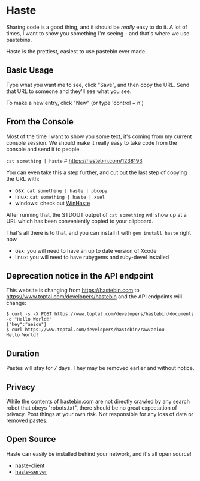 # Haste

Sharing code is a good thing, and it should be _really_ easy to do it.
A lot of times, I want to show you something I'm seeing - and that's where we
use pastebins.

Haste is the prettiest, easiest to use pastebin ever made.

## Basic Usage

Type what you want me to see, click "Save", and then copy the URL.  Send that
URL to someone and they'll see what you see.

To make a new entry, click "New" (or type 'control + n')

## From the Console

Most of the time I want to show you some text, it's coming from my current
console session.  We should make it really easy to take code from the console
and send it to people.

`cat something | haste` # https://hastebin.com/1238193

You can even take this a step further, and cut out the last step of copying the
URL with:

* osx: `cat something | haste | pbcopy`
* linux: `cat something | haste | xsel`
* windows: check out [WinHaste](https://github.com/ajryan/WinHaste)

After running that, the STDOUT output of `cat something` will show up at a URL
which has been conveniently copied to your clipboard.

That's all there is to that, and you can install it with `gem install haste`
right now.
  * osx: you will need to have an up to date version of Xcode
  * linux: you will need to have rubygems and ruby-devel installed

## Deprecation notice in the API endpoint

This website is changing from https://hastebin.com to https://www.toptal.com/developers/hastebin and the API endpoints will change:

```
$ curl -s -X POST https://www.toptal.com/developers/hastebin/documents -d "Hello World!"
{"key":"aeiou"}
$ curl https://www.toptal.com/developers/hastebin/raw/aeiou
Hello World!
```

## Duration

Pastes will stay for 7 days. They may be removed earlier and without notice.

## Privacy

While the contents of hastebin.com are not directly crawled by any search robot
that obeys "robots.txt", there should be no great expectation of privacy. Post
things at your own risk. Not responsible for any loss of data or removed
pastes.

## Open Source

Haste can easily be installed behind your network, and it's all open source!

* [haste-client](https://github.com/toptal/haste-client)
* [haste-server](https://github.com/toptal/haste-server)
